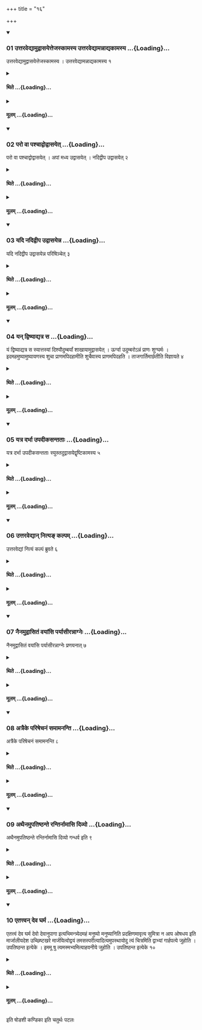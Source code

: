 +++
title = "१६"

+++

<div class="js_include" includetitle="true" newlevelforh1="3" unfilled url="/vedAH_yajuH/taittirIyam/sUtram/ApastambaH/shrautam/vishvAsa-prastutiH/15/16/01_uttaravedyAmudvAsayettejaskAmasya_uttaravedyAmannAdyakAmasya.md">
<details open><summary><h3>01 उत्तरवेद्यामुद्वासयेत्तेजस्कामस्य उत्तरवेद्यामन्नाद्यकामस्य ...{Loading}...</h3></summary>

उत्तरवेद्यामुद्वासयेत्तेजस्कामस्य । उत्तरवेद्यामन्नाद्यकामस्य १
</details>
</div>
<div class="js_include collapsed" newlevelforh1="4" title="थिते" unfilled url="/vedAH_yajuH/taittirIyam/sUtram/ApastambaH/shrautam/thite/15/16/01_uttaravedyAmudvAsayettejaskAmasya_uttaravedyAmannAdyakAmasya.md">
<details><summary><h4>थिते ...{Loading}...</h4></summary>

उत्तरवेद्यामुद्वासयेत्तेजस्कामस्य । उत्तरवेद्यामन्नाद्यकामस्य १
</details>
</div>
<div class="js_include collapsed" newlevelforh1="4" title="मूलम्" unfilled url="/vedAH_yajuH/taittirIyam/sUtram/ApastambaH/shrautam/mUlam/15/16/01_uttaravedyAmudvAsayettejaskAmasya_uttaravedyAmannAdyakAmasya.md">
<details><summary><h4>मूलम् ...{Loading}...</h4></summary>

उत्तरवेद्यामुद्वासयेत्तेजस्कामस्य । उत्तरवेद्यामन्नाद्यकामस्य १
</details>
</div>
<div class="js_include" includetitle="true" newlevelforh1="3" unfilled url="/vedAH_yajuH/taittirIyam/sUtram/ApastambaH/shrautam/vishvAsa-prastutiH/15/16/02_paro_vA_pashchAdvodvAsayet.md">
<details open><summary><h3>02 परो वा पश्चाद्वोद्वासयेत् ...{Loading}...</h3></summary>

परो वा पश्चाद्वोद्वासयेत् । अपां मध्य उद्वासयेत् । नदिद्वीप उद्वासयेत् २
</details>
</div>
<div class="js_include collapsed" newlevelforh1="4" title="थिते" unfilled url="/vedAH_yajuH/taittirIyam/sUtram/ApastambaH/shrautam/thite/15/16/02_paro_vA_pashchAdvodvAsayet.md">
<details><summary><h4>थिते ...{Loading}...</h4></summary>

परो वा पश्चाद्वोद्वासयेत् । अपां मध्य उद्वासयेत् । नदिद्वीप उद्वासयेत् २
</details>
</div>
<div class="js_include collapsed" newlevelforh1="4" title="मूलम्" unfilled url="/vedAH_yajuH/taittirIyam/sUtram/ApastambaH/shrautam/mUlam/15/16/02_paro_vA_pashchAdvodvAsayet.md">
<details><summary><h4>मूलम् ...{Loading}...</h4></summary>

परो वा पश्चाद्वोद्वासयेत् । अपां मध्य उद्वासयेत् । नदिद्वीप उद्वासयेत् २
</details>
</div>
<div class="js_include" includetitle="true" newlevelforh1="3" unfilled url="/vedAH_yajuH/taittirIyam/sUtram/ApastambaH/shrautam/vishvAsa-prastutiH/15/16/03_yadi_nadidvIpa_udvAsayenna.md">
<details open><summary><h3>03 यदि नदिद्वीप उद्वासयेन्न ...{Loading}...</h3></summary>

यदि नदिद्वीप उद्वासयेन्न परिषिञ्चेत् ३
</details>
</div>
<div class="js_include collapsed" newlevelforh1="4" title="थिते" unfilled url="/vedAH_yajuH/taittirIyam/sUtram/ApastambaH/shrautam/thite/15/16/03_yadi_nadidvIpa_udvAsayenna.md">
<details><summary><h4>थिते ...{Loading}...</h4></summary>

यदि नदिद्वीप उद्वासयेन्न परिषिञ्चेत् ३
</details>
</div>
<div class="js_include collapsed" newlevelforh1="4" title="मूलम्" unfilled url="/vedAH_yajuH/taittirIyam/sUtram/ApastambaH/shrautam/mUlam/15/16/03_yadi_nadidvIpa_udvAsayenna.md">
<details><summary><h4>मूलम् ...{Loading}...</h4></summary>

यदि नदिद्वीप उद्वासयेन्न परिषिञ्चेत् ३
</details>
</div>
<div class="js_include" includetitle="true" newlevelforh1="3" unfilled url="/vedAH_yajuH/taittirIyam/sUtram/ApastambaH/shrautam/vishvAsa-prastutiH/15/16/04_yan_dviShyAdyatra_sa.md">
<details open><summary><h3>04 यन् द्विष्याद्यत्र स ...{Loading}...</h3></summary>

यं द्विष्याद्यत्र स स्यात्तस्यां दिश्यौदुम्बर्यां शाखायामुद्वासयेत् । ऊर्ग्वा उदुम्बरोऽन्नं प्राणः शुग्घर्मः । इदमहमुष्यामुष्यायणस्य शुचा प्राणमपिदहामीति शुचैवास्य प्राणमपिदहति । ताजगार्तिमार्छतीति विज्ञायते ४
</details>
</div>
<div class="js_include collapsed" newlevelforh1="4" title="थिते" unfilled url="/vedAH_yajuH/taittirIyam/sUtram/ApastambaH/shrautam/thite/15/16/04_yan_dviShyAdyatra_sa.md">
<details><summary><h4>थिते ...{Loading}...</h4></summary>

यं द्विष्याद्यत्र स स्यात्तस्यां दिश्यौदुम्बर्यां शाखायामुद्वासयेत् । ऊर्ग्वा उदुम्बरोऽन्नं प्राणः शुग्घर्मः । इदमहमुष्यामुष्यायणस्य शुचा प्राणमपिदहामीति शुचैवास्य प्राणमपिदहति । ताजगार्तिमार्छतीति विज्ञायते ४
</details>
</div>
<div class="js_include collapsed" newlevelforh1="4" title="मूलम्" unfilled url="/vedAH_yajuH/taittirIyam/sUtram/ApastambaH/shrautam/mUlam/15/16/04_yan_dviShyAdyatra_sa.md">
<details><summary><h4>मूलम् ...{Loading}...</h4></summary>

यं द्विष्याद्यत्र स स्यात्तस्यां दिश्यौदुम्बर्यां शाखायामुद्वासयेत् । ऊर्ग्वा उदुम्बरोऽन्नं प्राणः शुग्घर्मः । इदमहमुष्यामुष्यायणस्य शुचा प्राणमपिदहामीति शुचैवास्य प्राणमपिदहति । ताजगार्तिमार्छतीति विज्ञायते ४
</details>
</div>
<div class="js_include" includetitle="true" newlevelforh1="3" unfilled url="/vedAH_yajuH/taittirIyam/sUtram/ApastambaH/shrautam/vishvAsa-prastutiH/15/16/05_yatra_darbhA_upadIkasantatAH.md">
<details open><summary><h3>05 यत्र दर्भा उपदीकसन्तताः ...{Loading}...</h3></summary>

यत्र दर्भा उपदीकसन्तताः स्युस्तदुद्वासयेद्वृष्टिकामस्य ५
</details>
</div>
<div class="js_include collapsed" newlevelforh1="4" title="थिते" unfilled url="/vedAH_yajuH/taittirIyam/sUtram/ApastambaH/shrautam/thite/15/16/05_yatra_darbhA_upadIkasantatAH.md">
<details><summary><h4>थिते ...{Loading}...</h4></summary>

यत्र दर्भा उपदीकसन्तताः स्युस्तदुद्वासयेद्वृष्टिकामस्य ५
</details>
</div>
<div class="js_include collapsed" newlevelforh1="4" title="मूलम्" unfilled url="/vedAH_yajuH/taittirIyam/sUtram/ApastambaH/shrautam/mUlam/15/16/05_yatra_darbhA_upadIkasantatAH.md">
<details><summary><h4>मूलम् ...{Loading}...</h4></summary>

यत्र दर्भा उपदीकसन्तताः स्युस्तदुद्वासयेद्वृष्टिकामस्य ५
</details>
</div>
<div class="js_include" includetitle="true" newlevelforh1="3" unfilled url="/vedAH_yajuH/taittirIyam/sUtram/ApastambaH/shrautam/vishvAsa-prastutiH/15/16/06_uttaravedyAn_nitya~N_kalpam.md">
<details open><summary><h3>06 उत्तरवेद्यान् नित्यङ् कल्पम् ...{Loading}...</h3></summary>

उत्तरवेद्यां नित्यं कल्पं ब्रुवते ६
</details>
</div>
<div class="js_include collapsed" newlevelforh1="4" title="थिते" unfilled url="/vedAH_yajuH/taittirIyam/sUtram/ApastambaH/shrautam/thite/15/16/06_uttaravedyAn_nitya~N_kalpam.md">
<details><summary><h4>थिते ...{Loading}...</h4></summary>

उत्तरवेद्यां नित्यं कल्पं ब्रुवते ६
</details>
</div>
<div class="js_include collapsed" newlevelforh1="4" title="मूलम्" unfilled url="/vedAH_yajuH/taittirIyam/sUtram/ApastambaH/shrautam/mUlam/15/16/06_uttaravedyAn_nitya~N_kalpam.md">
<details><summary><h4>मूलम् ...{Loading}...</h4></summary>

उत्तरवेद्यां नित्यं कल्पं ब्रुवते ६
</details>
</div>
<div class="js_include" includetitle="true" newlevelforh1="3" unfilled url="/vedAH_yajuH/taittirIyam/sUtram/ApastambaH/shrautam/vishvAsa-prastutiH/15/16/07_nainamudvAsitaM_vayAMsi_paryAsIrannAgneH.md">
<details open><summary><h3>07 नैनमुद्वासितं वयांसि पर्यासीरन्नाग्नेः ...{Loading}...</h3></summary>

नैनमुद्वासितं वयांसि पर्यासीरन्नाग्नेः प्रणयनात् ७
</details>
</div>
<div class="js_include collapsed" newlevelforh1="4" title="थिते" unfilled url="/vedAH_yajuH/taittirIyam/sUtram/ApastambaH/shrautam/thite/15/16/07_nainamudvAsitaM_vayAMsi_paryAsIrannAgneH.md">
<details><summary><h4>थिते ...{Loading}...</h4></summary>

नैनमुद्वासितं वयांसि पर्यासीरन्नाग्नेः प्रणयनात् ७
</details>
</div>
<div class="js_include collapsed" newlevelforh1="4" title="मूलम्" unfilled url="/vedAH_yajuH/taittirIyam/sUtram/ApastambaH/shrautam/mUlam/15/16/07_nainamudvAsitaM_vayAMsi_paryAsIrannAgneH.md">
<details><summary><h4>मूलम् ...{Loading}...</h4></summary>

नैनमुद्वासितं वयांसि पर्यासीरन्नाग्नेः प्रणयनात् ७
</details>
</div>
<div class="js_include" includetitle="true" newlevelforh1="3" unfilled url="/vedAH_yajuH/taittirIyam/sUtram/ApastambaH/shrautam/vishvAsa-prastutiH/15/16/08_atraike_pariShechanaM_samAmananti.md">
<details open><summary><h3>08 अत्रैके परिषेचनं समामनन्ति ...{Loading}...</h3></summary>

अत्रैके परिषेचनं समामनन्ति ८
</details>
</div>
<div class="js_include collapsed" newlevelforh1="4" title="थिते" unfilled url="/vedAH_yajuH/taittirIyam/sUtram/ApastambaH/shrautam/thite/15/16/08_atraike_pariShechanaM_samAmananti.md">
<details><summary><h4>थिते ...{Loading}...</h4></summary>

अत्रैके परिषेचनं समामनन्ति ८
</details>
</div>
<div class="js_include collapsed" newlevelforh1="4" title="मूलम्" unfilled url="/vedAH_yajuH/taittirIyam/sUtram/ApastambaH/shrautam/mUlam/15/16/08_atraike_pariShechanaM_samAmananti.md">
<details><summary><h4>मूलम् ...{Loading}...</h4></summary>

अत्रैके परिषेचनं समामनन्ति ८
</details>
</div>
<div class="js_include" includetitle="true" newlevelforh1="3" unfilled url="/vedAH_yajuH/taittirIyam/sUtram/ApastambaH/shrautam/vishvAsa-prastutiH/15/16/09_athainamupatiShThante_rantirnAmAsi_divyo.md">
<details open><summary><h3>09 अथैनमुपतिष्ठन्ते रन्तिर्नामासि दिव्यो ...{Loading}...</h3></summary>

अथैनमुपतिष्ठन्ते रन्तिर्नामासि दिव्यो गन्धर्व इति ९
</details>
</div>
<div class="js_include collapsed" newlevelforh1="4" title="थिते" unfilled url="/vedAH_yajuH/taittirIyam/sUtram/ApastambaH/shrautam/thite/15/16/09_athainamupatiShThante_rantirnAmAsi_divyo.md">
<details><summary><h4>थिते ...{Loading}...</h4></summary>

अथैनमुपतिष्ठन्ते रन्तिर्नामासि दिव्यो गन्धर्व इति ९
</details>
</div>
<div class="js_include collapsed" newlevelforh1="4" title="मूलम्" unfilled url="/vedAH_yajuH/taittirIyam/sUtram/ApastambaH/shrautam/mUlam/15/16/09_athainamupatiShThante_rantirnAmAsi_divyo.md">
<details><summary><h4>मूलम् ...{Loading}...</h4></summary>

अथैनमुपतिष्ठन्ते रन्तिर्नामासि दिव्यो गन्धर्व इति ९
</details>
</div>
<div class="js_include" includetitle="true" newlevelforh1="3" unfilled url="/vedAH_yajuH/taittirIyam/sUtram/ApastambaH/shrautam/vishvAsa-prastutiH/15/16/10_etattvan_deva_gharma.md">
<details open><summary><h3>10 एतत्त्वन् देव घर्म ...{Loading}...</h3></summary>

एतत्त्वं देव घर्म देवो देवानुपागा इत्यभिमन्त्र्येदमहं मनुष्यो मनुष्यानिति प्रदक्षिणमावृत्य सुमित्रा न आप ओषधय इति मार्जालीयदेश उच्छिष्टखरे मार्जयित्वोद्वयं तमसस्परीत्यादित्यमुपस्थायोदु त्यं चित्रमिति द्वाभ्यां गार्हपत्ये जुहोति । उपतिष्ठन्त इत्येके । इममू षु त्यमस्मभ्यमित्याहवनीये जुहोति । उपतिष्ठन्त इत्येके १०
</details>
</div>
<div class="js_include collapsed" newlevelforh1="4" title="थिते" unfilled url="/vedAH_yajuH/taittirIyam/sUtram/ApastambaH/shrautam/thite/15/16/10_etattvan_deva_gharma.md">
<details><summary><h4>थिते ...{Loading}...</h4></summary>

एतत्त्वं देव घर्म देवो देवानुपागा इत्यभिमन्त्र्येदमहं मनुष्यो मनुष्यानिति प्रदक्षिणमावृत्य सुमित्रा न आप ओषधय इति मार्जालीयदेश उच्छिष्टखरे मार्जयित्वोद्वयं तमसस्परीत्यादित्यमुपस्थायोदु त्यं चित्रमिति द्वाभ्यां गार्हपत्ये जुहोति । उपतिष्ठन्त इत्येके । इममू षु त्यमस्मभ्यमित्याहवनीये जुहोति । उपतिष्ठन्त इत्येके १०
</details>
</div>
<div class="js_include collapsed" newlevelforh1="4" title="मूलम्" unfilled url="/vedAH_yajuH/taittirIyam/sUtram/ApastambaH/shrautam/mUlam/15/16/10_etattvan_deva_gharma.md">
<details><summary><h4>मूलम् ...{Loading}...</h4></summary>

एतत्त्वं देव घर्म देवो देवानुपागा इत्यभिमन्त्र्येदमहं मनुष्यो मनुष्यानिति प्रदक्षिणमावृत्य सुमित्रा न आप ओषधय इति मार्जालीयदेश उच्छिष्टखरे मार्जयित्वोद्वयं तमसस्परीत्यादित्यमुपस्थायोदु त्यं चित्रमिति द्वाभ्यां गार्हपत्ये जुहोति । उपतिष्ठन्त इत्येके । इममू षु त्यमस्मभ्यमित्याहवनीये जुहोति । उपतिष्ठन्त इत्येके १०
</details>
</div>

  
इति षोडशी कण्डिका 
इति चतुर्थः पटलः
